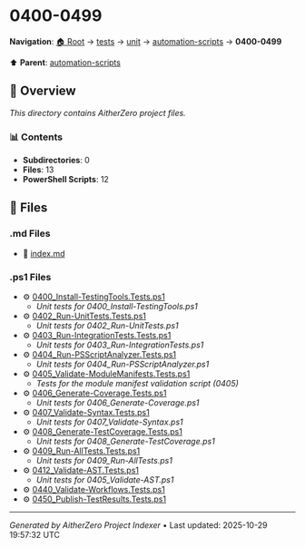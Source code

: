 # 0400-0499

**Navigation**: [🏠 Root](../../../../index.md) → [tests](../../../index.md) → [unit](../../index.md) → [automation-scripts](../index.md) → **0400-0499**

⬆️ **Parent**: [automation-scripts](../index.md)

## 📖 Overview

*This directory contains AitherZero project files.*

### 📊 Contents

- **Subdirectories**: 0
- **Files**: 13
- **PowerShell Scripts**: 12

## 📄 Files

### .md Files

- 📝 [index.md](./index.md)

### .ps1 Files

- ⚙️ [0400_Install-TestingTools.Tests.ps1](./0400_Install-TestingTools.Tests.ps1)
  - *Unit tests for 0400_Install-TestingTools.ps1*
- ⚙️ [0402_Run-UnitTests.Tests.ps1](./0402_Run-UnitTests.Tests.ps1)
  - *Unit tests for 0402_Run-UnitTests.ps1*
- ⚙️ [0403_Run-IntegrationTests.Tests.ps1](./0403_Run-IntegrationTests.Tests.ps1)
  - *Unit tests for 0403_Run-IntegrationTests.ps1*
- ⚙️ [0404_Run-PSScriptAnalyzer.Tests.ps1](./0404_Run-PSScriptAnalyzer.Tests.ps1)
  - *Unit tests for 0404_Run-PSScriptAnalyzer.ps1*
- ⚙️ [0405_Validate-ModuleManifests.Tests.ps1](./0405_Validate-ModuleManifests.Tests.ps1)
  - *Tests for the module manifest validation script (0405)*
- ⚙️ [0406_Generate-Coverage.Tests.ps1](./0406_Generate-Coverage.Tests.ps1)
  - *Unit tests for 0406_Generate-Coverage.ps1*
- ⚙️ [0407_Validate-Syntax.Tests.ps1](./0407_Validate-Syntax.Tests.ps1)
  - *Unit tests for 0407_Validate-Syntax.ps1*
- ⚙️ [0408_Generate-TestCoverage.Tests.ps1](./0408_Generate-TestCoverage.Tests.ps1)
  - *Unit tests for 0408_Generate-TestCoverage.ps1*
- ⚙️ [0409_Run-AllTests.Tests.ps1](./0409_Run-AllTests.Tests.ps1)
  - *Unit tests for 0409_Run-AllTests.ps1*
- ⚙️ [0412_Validate-AST.Tests.ps1](./0412_Validate-AST.Tests.ps1)
  - *Unit tests for 0405_Validate-AST.ps1*
- ⚙️ [0440_Validate-Workflows.Tests.ps1](./0440_Validate-Workflows.Tests.ps1)
- ⚙️ [0450_Publish-TestResults.Tests.ps1](./0450_Publish-TestResults.Tests.ps1)

---

*Generated by AitherZero Project Indexer* • Last updated: 2025-10-29 19:57:32 UTC

